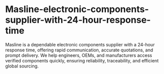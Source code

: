 # Masline-electronic-components-supplier-with-24-hour-response-time
Masline is a dependable electronic components supplier with a 24-hour response time, offering rapid communication, accurate quotations, and prompt delivery. We help engineers, OEMs, and manufacturers access verified components quickly, ensuring reliability, traceability, and efficient global sourcing.

